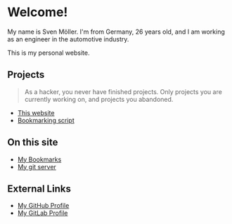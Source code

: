 # Welcome!

My name is Sven Möller.
I'm from Germany, 26 years old,
and I am working as an engineer in the automotive industry.

This is my personal website.

## Projects

> As a hacker, you never have finished projects.
> Only projects you are currently working on,
> and projects you abandoned.

* [This website](README.md)
* [Bookmarking script](https://gitlab.com/svemoe/dotfiles/-/blob/master/bin/.local/bin/bm)

## On this site

* [My Bookmarks](bookmarks)
* [My git server](git)

## External Links

* [My GitHub Profile](https://github.com/svemoe)
* [My GitLab Profile](https://gitlab.com/svemoe)
